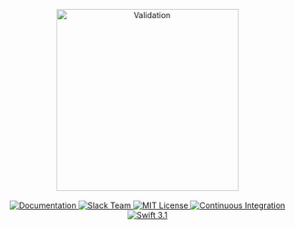 <p align="center">
    <img src="https://cloud.githubusercontent.com/assets/1977704/25427066/9f87e6a4-2a71-11e7-8f51-30bb76181abc.png" width="320" alt="Validation">
    <br>
    <br>
    <a href="https://docs.vapor.codes/validation/package/">
        <img src="http://img.shields.io/badge/read_the-docs-92A8D1.svg" alt="Documentation">
    </a>
    <a href="http://vapor.team">
        <img src="http://vapor.team/badge.svg" alt="Slack Team">
    </a>
    <a href="LICENSE">
        <img src="http://img.shields.io/badge/license-MIT-brightgreen.svg" alt="MIT License">
    </a>
    <a href="https://circleci.com/gh/vapor/validation">
        <img src="https://circleci.com/gh/vapor/validation.svg?style=shield" alt="Continuous Integration">
    </a>
    <a href="https://swift.org">
        <img src="http://img.shields.io/badge/swift-3.1-brightgreen.svg" alt="Swift 3.1">
    </a>
</p>